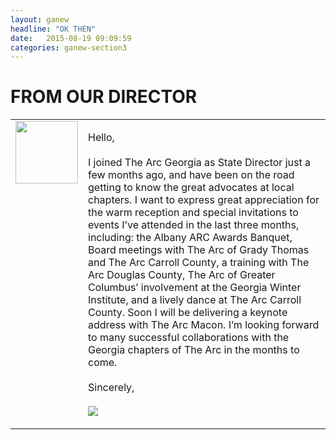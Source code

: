 ```yaml
---
layout: ganew
headline: "OK THEN"
date:   2015-08-19 09:09:59
categories: ganew-section3
---
```

<h1>FROM OUR DIRECTOR</h1>

<table width="590" style="590px;" cellpadding="0" cellspacing="10">
<tr valign="top">
<td width="100" style="width: 100px;"><img src="http://www.thearc.org/view.image?Id=5400" width="100" style="width: 100px;"></td>
<td width="500" style="width: 500px;"><p>Hello, 
<br><br>
I joined The Arc Georgia as State Director just a few months ago, and have been on the road getting to know the great advocates at local chapters.  I want to express great appreciation for the warm reception and special invitations to events I’ve attended in the last three months, including: the Albany ARC Awards Banquet, Board meetings with The Arc of Grady Thomas and The Arc Carroll County, a training with The Arc Douglas County, The Arc of Greater Columbus’ involvement at the Georgia Winter Institute, and a lively dance at The Arc Carroll County. Soon I will be delivering a keynote address with The Arc Macon. I’m looking forward to many successful collaborations with the Georgia chapters of The Arc in the months to come. 
<br><br>
Sincerely,
<br><br>
<img src="http://www.thearc.org/view.image?Id=5380">
</p></td>
</table>